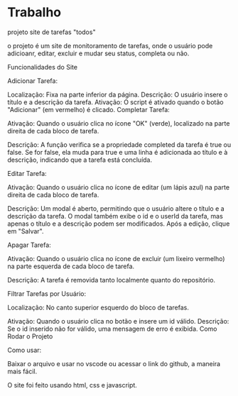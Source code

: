 # Trabalho
projeto site de tarefas "todos"

o projeto é um site de monitoramento de tarefas, onde o usuário pode adicioanr, editar, excluir e mudar seu status, completa ou não.

Funcionalidades do Site

Adicionar Tarefa:

Localização: Fixa na parte inferior da página.
Descrição: O usuário insere o título e a descrição da tarefa.
Ativação: O script é ativado quando o botão "Adicionar" (em vermelho) é clicado.
Completar Tarefa:

Ativação: Quando o usuário clica no ícone "OK" (verde), localizado na parte direita de cada bloco de tarefa.

Descrição: A função verifica se a propriedade completed da tarefa é true ou false. Se for false, ela muda para true e uma linha é adicionada ao título e à descrição, indicando que a tarefa está concluída.

Editar Tarefa:

Ativação: Quando o usuário clica no ícone de editar (um lápis azul) na parte direita de cada bloco de tarefa.

Descrição: Um modal é aberto, permitindo que o usuário altere o título e a descrição da tarefa. O modal também exibe o id e o userId da tarefa, mas apenas o título e a descrição podem ser modificados. Após a edição, clique em "Salvar".

Apagar Tarefa:

Ativação: Quando o usuário clica no ícone de excluir (um lixeiro vermelho) na parte esquerda de cada bloco de tarefa.

Descrição: A tarefa é removida tanto localmente quanto do repositório.

Filtrar Tarefas por Usuário:

Localização: No canto superior esquerdo do bloco de tarefas.

Ativação: Quando o usuário clica no botão e insere um id válido.
Descrição: Se o id inserido não for válido, uma mensagem de erro é exibida.
Como Rodar o Projeto

Como usar: 

Baixar o arquivo e usar no vscode ou acessar o link do github, a maneira mais fácil.

O site foi feito usando html, css e javascript.

